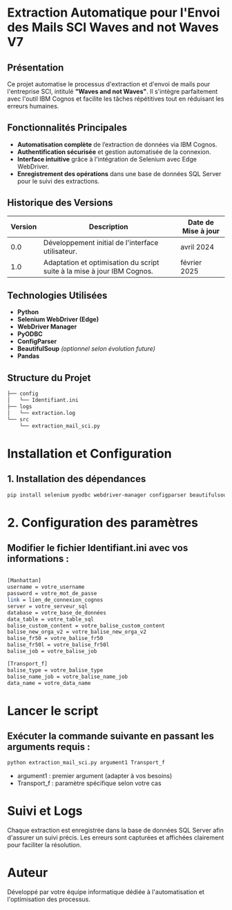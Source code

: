 # Extraction Automatique pour l'Envoi des Mails SCI Waves and not Waves V7

## Présentation

Ce projet automatise le processus d'extraction et d'envoi de mails pour l'entreprise SCI, intitulé **"Waves and not Waves"**. Il s'intègre parfaitement avec l'outil IBM Cognos et facilite les tâches répétitives tout en réduisant les erreurs humaines.

## Fonctionnalités Principales

- **Automatisation complète** de l’extraction de données via IBM Cognos.
- **Authentification sécurisée** et gestion automatisée de la connexion.
- **Interface intuitive** grâce à l'intégration de Selenium avec Edge WebDriver.
- **Enregistrement des opérations** dans une base de données SQL Server pour le suivi des extractions.

## Historique des Versions

| Version | Description                                                              | Date de Mise à jour |
|---------|--------------------------------------------------------------------------|---------------------|
| 0.0     | Développement initial de l'interface utilisateur.                        | avril 2024                 |
| 1.0     | Adaptation et optimisation du script suite à la mise à jour IBM Cognos.  | février 2025                 |

## Technologies Utilisées

- **Python**
- **Selenium WebDriver (Edge)**
- **WebDriver Manager**
- **PyODBC**
- **ConfigParser**
- **BeautifulSoup** *(optionnel selon évolution future)*
- **Pandas**

## Structure du Projet

```bash
├── config
│   └── Identifiant.ini
├── logs
│   └── extraction.log
└── src
    └── extraction_mail_sci.py

```

# Installation et Configuration

## 1. Installation des dépendances

```bash
pip install selenium pyodbc webdriver-manager configparser beautifulsoup4 pandas

```

# 2. Configuration des paramètres

## Modifier le fichier Identifiant.ini avec vos informations :

```bash

[Manhattan]
username = votre_username
password = votre_mot_de_passe
link = lien_de_connexion_cognos
server = votre_serveur_sql
database = votre_base_de_données
data_table = votre_table_sql
balise_custom_content = votre_balise_custom_content
balise_new_orga_v2 = votre_balise_new_orga_v2
balise_fr50 = votre_balise_fr50
balise_fr50l = votre_balise_fr50l
balise_job = votre_balise_job

[Transport_f]
balise_type = votre_balise_type
balise_name_job = votre_balise_name_job
data_name = votre_data_name

```
# Lancer le script

## Exécuter la commande suivante en passant les arguments requis :

```bash
python extraction_mail_sci.py argument1 Transport_f

```

- argument1 : premier argument (adapter à vos besoins)
- Transport_f : paramètre spécifique selon votre cas

# Suivi et Logs

Chaque extraction est enregistrée dans la base de données SQL Server afin d'assurer un suivi précis. Les erreurs sont capturées et affichées clairement pour faciliter la résolution.

# Auteur

Développé par votre équipe informatique dédiée à l'automatisation et l'optimisation des processus.